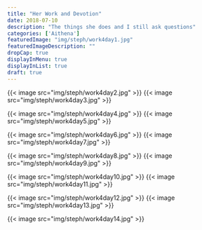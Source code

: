 ```yaml
---
title: "Her Work and Devotion"
date: 2018-07-10
description: "The things she does and I still ask questions"
categories: ['Aithena']
featuredImage: "img/steph/work4day1.jpg"
featuredImageDescription: ""
dropCap: true
displayInMenu: true
displayInList: true
draft: true
---
```





{{< image src="img/steph/work4day2.jpg" >}}
{{< image src="img/steph/work4day3.jpg" >}}

{{< image src="img/steph/work4day4.jpg" >}}
{{< image src="img/steph/work4day5.jpg" >}}

{{< image src="img/steph/work4day6.jpg" >}}
{{< image src="img/steph/work4day7.jpg" >}}

{{< image src="img/steph/work4day8.jpg" >}}
{{< image src="img/steph/work4day9.jpg" >}}

{{< image src="img/steph/work4day10.jpg" >}}
{{< image src="img/steph/work4day11.jpg" >}}

{{< image src="img/steph/work4day12.jpg" >}}
{{< image src="img/steph/work4day13.jpg" >}}

{{< image src="img/steph/work4day14.jpg" >}}
